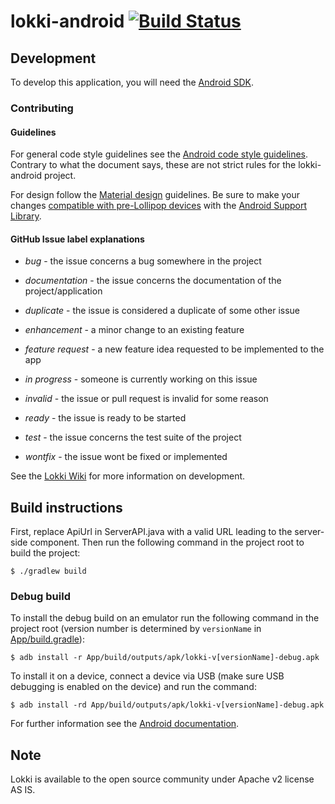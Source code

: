 lokki-android [![Build Status](https://travis-ci.org/TheSoftwareFactory/lokki-android.svg)](https://travis-ci.org/TheSoftwareFactory/lokki-android)
=======================

Development
-----------
To develop this application, you will need the [Android SDK](http://developer.android.com/sdk/index.html).

### Contributing

#### Guidelines

For general code style guidelines see the [Android code style guidelines](http://source.android.com/source/code-style.html). Contrary to what the document says, these are not strict rules for the lokki-android project.

For design follow the [Material design](http://www.google.com/design/spec/material-design/introduction.html) guidelines. Be sure to make your changes [compatible with pre-Lollipop devices](http://android-developers.blogspot.fi/2014/10/appcompat-v21-material-design-for-pre.html) with the [Android Support Library](https://developer.android.com/training/material/compatibility.html#SupportLib).

#### GitHub Issue label explanations

+ *bug* - the issue concerns a bug somewhere in the project

+ *documentation* - the issue concerns the documentation of the project/application

+ *duplicate* - the issue is considered a duplicate of some other issue

+ *enhancement* - a minor change to an existing feature

+ *feature request* - a new feature idea requested to be implemented to the app

+ *in progress* - someone is currently working on this issue

+ *invalid* - the issue or pull request is invalid for some reason

+ *ready* - the issue is ready to be started

+ *test* - the issue concerns the test suite of the project

+ *wontfix* - the issue wont be fixed or implemented


See the [Lokki Wiki](https://github.com/TheSoftwareFactory/lokki/wiki) for more information on development.

Build instructions
------------------

First, replace ApiUrl in ServerAPI.java with a valid URL leading to the server-side component.
Then run the following command in the project root to build the project:

```
$ ./gradlew build
```

### Debug build

To install the debug build on an emulator run the following command in the project root (version number is determined by `versionName` in [App/build.gradle](App/build.gradle)):

```
$ adb install -r App/build/outputs/apk/lokki-v[versionName]-debug.apk
```

To install it on a device, connect a device via USB (make sure USB debugging is enabled on the device) and run the command:

```
$ adb install -rd App/build/outputs/apk/lokki-v[versionName]-debug.apk
```

For further information see the [Android documentation](http://developer.android.com/tools/building/building-cmdline.html).

Note
----

Lokki is available to the open source community under Apache v2 license AS IS.


